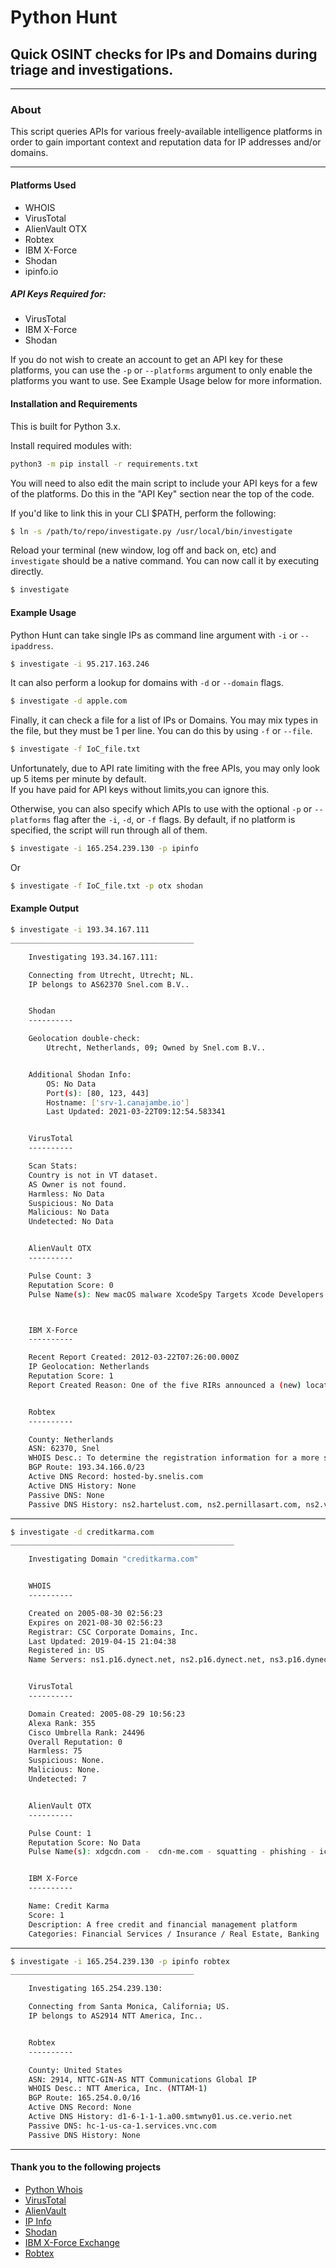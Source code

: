 # Python Hunt
## Quick OSINT checks for IPs and Domains during triage and investigations.

---

### About
This script queries APIs for various freely-available intelligence platforms
in order to gain important context and reputation data for IP addresses and/or
domains.

---

#### Platforms Used
* WHOIS
* VirusTotal
* AlienVault OTX
* Robtex
* IBM X-Force
* Shodan
* ipinfo.io


##### API Keys Required for:
* VirusTotal
* IBM X-Force
* Shodan

If you do not wish to create an account to get an API key for these platforms,
you can use the `-p` or `--platforms` argument to only enable the platforms you want
to use.  See Example Usage below for more information.


#### Installation and Requirements
This is built for Python 3.x.

Install required modules with:
```bash
python3 -m pip install -r requirements.txt
```

You will need to also edit the main script to include your API keys for a few
of the platforms.  Do this in the "API Key" section near the top of the code.

If you'd like to link this in your CLI $PATH, perform the following:
```bash
$ ln -s /path/to/repo/investigate.py /usr/local/bin/investigate
```
Reload your terminal (new window, log off and back on, etc) and `investigate`
should be a native command.  You can now call it by executing directly.
```bash
$ investigate
```


#### Example Usage
Python Hunt can take single IPs as command line argument with `-i` or `--ipaddress`.
```bash
$ investigate -i 95.217.163.246
```

It can also perform a lookup for domains with `-d` or `--domain` flags.
```bash
$ investigate -d apple.com
```
Finally, it can check a file for a list of IPs or Domains.
You may mix types in the file, but they must be 1 per line.
You can do this by using `-f` or `--file`.

```bash
$ investigate -f IoC_file.txt
```
Unfortunately, due to API rate limiting with the free APIs, you may only
look up 5 items per minute by default.  
If you have paid for API keys without limits,you can ignore this.  

Otherwise, you can also specify which APIs to use with the optional `-p` 
or `--platforms` flag after the `-i`, `-d`, or `-f` flags.
By default, if no platform is specified, the script will run through all
of them.

```bash
$ investigate -i 165.254.239.130 -p ipinfo
```
Or
```bash
$ investigate -f IoC_file.txt -p otx shodan
```

#### Example Output

```bash
$ investigate -i 193.34.167.111
_________________________________________

    Investigating 193.34.167.111:

    Connecting from Utrecht, Utrecht; NL.
    IP belongs to AS62370 Snel.com B.V..


    Shodan
    ----------

    Geolocation double-check:
        Utrecht, Netherlands, 09; Owned by Snel.com B.V..


    Additional Shodan Info:
        OS: No Data
        Port(s): [80, 123, 443]
        Hostname: ['srv-1.canajambe.io']
        Last Updated: 2021-03-22T09:12:54.583341


    VirusTotal
    ----------

    Scan Stats:
    Country is not in VT dataset.
    AS Owner is not found.
    Harmless: No Data
    Suspicious: No Data
    Malicious: No Data
    Undetected: No Data


    AlienVault OTX
    ----------

    Pulse Count: 3
    Reputation Score: 0
    Pulse Name(s): New macOS malware XcodeSpy Targets Xcode Developers with EggShell Backdoor, New macOS malware XcodeSpy Targets Xcode Developers with EggShell Backdoor, New macOS malware XcodeSpy Targets Xcode Developers with EggShell Backdoor - SentinelLabs



    IBM X-Force
    ----------

    Recent Report Created: 2012-03-22T07:26:00.000Z
    IP Geolocation: Netherlands
    Reputation Score: 1
    Report Created Reason: One of the five RIRs announced a (new) location mapping of the IP.


    Robtex
    ----------

    County: Netherlands
    ASN: 62370, Snel
    WHOIS Desc.: To determine the registration information for a more specific range, please try a more specific query. If you see this object as a result of a single IP query, it means the IP address is currently in the free pool of address space managed by the RIPE NCC.
    BGP Route: 193.34.166.0/23
    Active DNS Record: hosted-by.snelis.com
    Active DNS History: None
    Passive DNS: None
    Passive DNS History: ns2.hartelust.com, ns2.pernillasart.com, ns2.vesconet.com

  ```

---

```bash
$ investigate -d creditkarma.com
__________________________________________________

    Investigating Domain "creditkarma.com"


    WHOIS
    ----------

    Created on 2005-08-30 02:56:23
    Expires on 2021-08-30 02:56:23
    Registrar: CSC Corporate Domains, Inc.
    Last Updated: 2019-04-15 21:04:38
    Registered in: US
    Name Servers: ns1.p16.dynect.net, ns2.p16.dynect.net, ns3.p16.dynect.net, ns4.p16.dynect.net


    VirusTotal
    ----------

    Domain Created: 2005-08-29 10:56:23
    Alexa Rank: 355
    Cisco Umbrella Rank: 24496
    Overall Reputation: 0
    Harmless: 75
    Suspicious: None.
    Malicious: None.
    Undetected: 7


    AlienVault OTX
    ----------

    Pulse Count: 1
    Reputation Score: No Data
    Pulse Name(s): xdgcdn.com -  cdn-me.com - squatting - phishing - icloud - itunes - music - inaudible - bluetooth - nfc - hacking the human


    IBM X-Force
    ----------

    Name: Credit Karma
    Score: 1
    Description: A free credit and financial management platform
    Categories: Financial Services / Insurance / Real Estate, Banking

```

---

```bash
$ investigate -i 165.254.239.130 -p ipinfo robtex
_________________________________________

    Investigating 165.254.239.130:

    Connecting from Santa Monica, California; US.
    IP belongs to AS2914 NTT America, Inc..


    Robtex
    ----------

    County: United States
    ASN: 2914, NTTC-GIN-AS NTT Communications Global IP
    WHOIS Desc.: NTT America, Inc. (NTTAM-1)
    BGP Route: 165.254.0.0/16
    Active DNS Record: None
    Active DNS History: d1-6-1-1-1.a00.smtwny01.us.ce.verio.net
    Passive DNS: hc-1-us-ca-1.services.vnc.com
    Passive DNS History: None

```

---

#### Thank you to the following projects
* [Python Whois](https://pypi.org/project/python-whois/)
* [VirusTotal](https://virustotal.com)
* [AlienVault](https://otx.alienvault.com)
* [IP Info](https://ipinfo.io)
* [Shodan](https://shodan.io)
* [IBM X-Force Exchange](https://exchange.xforce.ibmcloud.com/)
* [Robtex](https://www.robtex.com)

